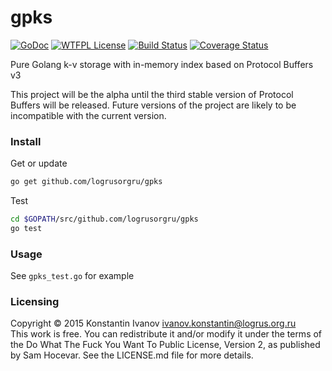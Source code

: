 gpks
=====

[![GoDoc](https://godoc.org/github.com/logrusorgru/gpks?status.svg)](https://godoc.org/github.com/logrusorgru/gpks)
[![WTFPL License](https://img.shields.io/badge/license-wtfpl-blue.svg)](http://www.wtfpl.net/about/)
[![Build Status](https://travis-ci.org/logrusorgru/gpks.svg)](https://travis-ci.org/logrusorgru/gpks)
[![Coverage Status](https://coveralls.io/repos/logrusorgru/gpks/badge.svg?branch=master)](https://coveralls.io/r/logrusorgru/gpks?branch=master)

Pure Golang k-v storage with in-memory index based on Protocol Buffers v3

This project will be the alpha until the third stable version of Protocol Buffers will be released.
Future versions of the project are likely to be incompatible with the current version.

### Install

Get or update

```bash
go get github.com/logrusorgru/gpks
```

Test

```bash
cd $GOPATH/src/github.com/logrusorgru/gpks
go test
```

### Usage

See `gpks_test.go` for example

### Licensing

Copyright &copy; 2015 Konstantin Ivanov <ivanov.konstantin@logrus.org.ru>  
This work is free. You can redistribute it and/or modify it under the
terms of the Do What The Fuck You Want To Public License, Version 2,
as published by Sam Hocevar. See the LICENSE.md file for more details.